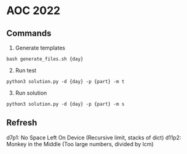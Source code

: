 # AOC 2022

## Commands

1. Generate templates

```
bash generate_files.sh {day}
```

2. Run test

```
python3 solution.py -d {day} -p {part} -m t
```

3. Run solution 

```
python3 solution.py -d {day} -p {part} -m s
```

## Refresh

d7p1: No Space Left On Device (Recursive limit, stacks of dict)
d11p2: Monkey in the Middle (Too large numbers, divided by lcm)